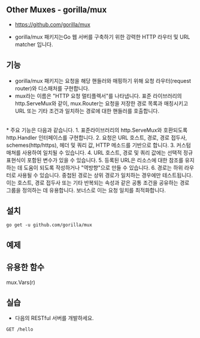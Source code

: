 ## Other Muxes - gorilla/mux
* https://github.com/gorilla/mux

* gorilla/mux 패키지는Go 웹 서버를 구축하기 위한 강력한 HTTP 라우터 및 URL matcher 입니다.

## 기능
* gorilla/mux 패키지는 요청을 해당 핸들러와 매핑하기 위해 요청 라우터(request router)와 디스패처를 구현합니다.
* mux라는 이름은 "HTTP 요청 멀티플렉서"를 나타냅니다. 표준 라이브러리의 http.ServeMux와 같이,  mux.Router는 요청을 저장한 경로 목록과 매칭시키고 URL 또는 기타 조건과 일치하는 경로에 대한 핸들러를 호출합니다. 
<br />
* 주요 기능은 다음과 같습니다.
1. 표준라이브러리의 http.ServeMux와 호환되도록  http.Handler 인터페이스를 구현합니다. 
2. 요청은 URL 호스트, 경로, 경로 접두사, schemes(http/https), 헤더 및 쿼리 값, HTTP 메소드를 기반으로 합니다.
3. 커스텀 매쳐를 사용하여 일치될 수 있습니다.
4. URL 호스트, 경로 및 쿼리 값에는 선택적 정규 표현식이 포함된 변수가 있을 수 있습니다.
5. 등록된 URL은 리소스에 대한 참조를 유지하는 데 도움이 되도록 작성하거나 "역방향"으로 만들 수 있습니다.
6. 경로는 하위 라우터로 사용될 수 있습니다. 중첩된 경로는 상위 경로가 일치하는 경우에만 테스트됩니다. 이는 호스트, 경로 접두사 또는 기타 반복되는 속성과 같은 공통 조건을 공유하는 경로 그룹을 정의하는 데 유용합니다. 보너스로 이는 요청 일치를 최적화합니다.

## 설치
```
go get -u github.com/gorilla/mux
```

## 예제




## 유용한 함수
mux.Vars(r)



## 실습
* 다음의 RESTful 서버를 개발하세요.
```http request
GET /hello

```